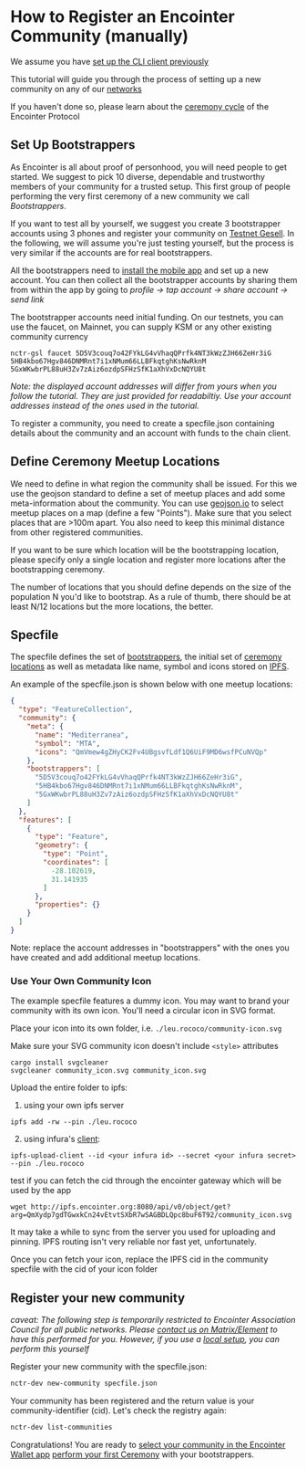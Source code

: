 # How to Register an Encointer Community (manually)

We assume you have [set up the CLI client previously](./tutorials-cli.md)

This tutorial will guide you through the process of setting up a new community on any of our [networks](./deployments.md)

If you haven't done so, please learn about the [ceremony cycle](#TODO) of the Encointer Protocol

## Set Up Bootstrappers

As Encointer is all about proof of personhood, you will need people to get started. We suggest to pick 10 diverse, dependable and trustworthy members of your community for a trusted setup. This first group of people performing the very first ceremony of a new community we call *Bootstrappers*.

If you want to test all by yourself, we suggest you create 3 bootstrapper accounts using 3 phones and register your community on [Testnet Gesell](./testnet-gesell.md). In the following, we will assume you're just testing yourself, but the process is very similar if the accounts are for real bootstrappers. 

All the bootstrappers need to [install the mobile app](https://encointer.org/encointer-app/) and set up a new account. You can then collect all the bootstrapper accounts by sharing them from within the app by going to *profile -> tap account -> share account -> send link*

The bootstrapper accounts need initial funding. On our testnets, you can use the faucet, on Mainnet, you can supply KSM or any other existing community currency

```
nctr-gsl faucet 5D5V3couq7o42FYkLG4vVhaqQPrfk4NT3kWzZJH66ZeHr3iG 5HB4kbo67Hgv846DNMRnt7i1xNMum66LLBFkqtghKsNwRknM 5GxWKwbrPL88uH3Zv7zAiz6ozdpSFHzSfK1aXhVxDcNQYU8t
```

*Note: the displayed account addresses will differ from yours when you follow the tutorial. They are just provided for readabiltiy. Use your account addresses instead of the ones used in the tutorial.*

To register a community, you need to create a specfile.json containing details about the community and an account with funds to the chain client. 

## Define Ceremony Meetup Locations

We need to define in what region the community shall be issued. For this we use the geojson standard to define a set of meetup places and add some meta-information about the community. You can use [geojson.io](https://geojson.io) to select meetup places on a map (define a few "Points"). Make sure that you select places that are >100m apart. You also need to keep this minimal distance from other registered communities. 

If you want to be sure which location will be the bootstrapping location, please specify only a single location and register more locations after the bootstrapping ceremony.

The number of locations that you should define depends on the size of the population N you'd like to bootstrap. As a rule of thumb, there should be at least N/12 locations but the more locations, the better. 

## Specfile

The specfile defines the set of [bootstrappers](#set-up-bootstrappers), the initial set of [ceremony locations](#define-meetup-locations) as well as metadata like name, symbol and icons stored on [IPFS](https://ipfs.io).

An example of the specfile.json is shown below with one meetup locations:  
```json
{
  "type": "FeatureCollection",
  "community": {
    "meta": {
      "name": "Mediterranea",
      "symbol": "MTA",
      "icons": "QmVmew4gZHyCK2Fv4UBgsvfLdf1Q6UiF9MD6wsfPCuNVQp"
    },
    "bootstrappers": [
      "5D5V3couq7o42FYkLG4vVhaqQPrfk4NT3kWzZJH66ZeHr3iG",
      "5HB4kbo67Hgv846DNMRnt7i1xNMum66LLBFkqtghKsNwRknM",
      "5GxWKwbrPL88uH3Zv7zAiz6ozdpSFHzSfK1aXhVxDcNQYU8t"
    ]
  },
  "features": [
    {
      "type": "Feature",
      "geometry": {
        "type": "Point",
        "coordinates": [
          -28.102619,
          31.141935
        ]
      },
      "properties": {}
    }
  ]
}
```
Note: replace the account addresses in "bootstrappers" with the ones you have created and add additional meetup locations.

### Use Your Own Community Icon

The example specfile features a dummy icon. You may want to brand your community with its own icon. You'll need a circular icon in SVG format.

Place your icon into its own folder, i.e. `./leu.rococo/community-icon.svg`

Make sure your SVG community icon doesn't include `<style>` attributes
```
cargo install svgcleaner
svgcleaner community_icon.svg community_icon.svg
```

Upload the entire folder to ipfs:

1. using your own ipfs server
  ```
  ipfs add -rw --pin ./leu.rococo
  ```

2. using infura's [client](https://github.com/INFURA/ipfs-upload-client):
  ```
  ipfs-upload-client --id <your infura id> --secret <your infura secret> --pin ./leu.rococo 
  ```


test if you can fetch the cid through the encointer gateway which will be used by the app

```
wget http://ipfs.encointer.org:8080/api/v0/object/get?arg=QmXydp7gdTGwxkCn24vEtvtSXbR7wSAGBDLQpc8buF6T92/community_icon.svg
```

It may take a while to sync from the server you used for uploading and pinning. IPFS routing isn't very reliable nor fast yet, unfortunately.

Once you can fetch your icon, replace the IPFS cid in the community specfile with the cid of your icon folder

## Register your new community

*caveat: The following step is temporarily restricted to Encointer Association Council for all public networks. Please [contact us on Matrix/Element](https://app.element.io/#/room/#encointer:matrix.org) to have this performed for you. However, if you use a [local setup](./developers-notee-local-setup.md), you can perform this yourself*

Register your new community with the specfile.json:

```bash
nctr-dev new-community specfile.json 
```

Your community has been registered and the return value is your community-identifier (cid). Let's check the registry again:

```bash
nctr-dev list-communities
```

Congratulations! You are ready to [select your community in the Encointer Wallet app](./app-select-community.md) [perform your first Ceremony](./app-meetup.md) with your bootstrappers.
